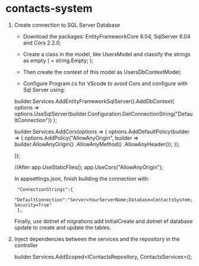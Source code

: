 # contacts-system

1) Create connection to SQL Server Database

   - Download the packages: EntityFrameworkCore 6.04, SqlServer 6.04 and Cors 2.2.0;
   - Create a class in the model, like UsersModel and classify the strings as empty ( = string.Empty; );
   - Then create the context of this model as UsersDbContextModel;
  
   - Configure Program.cs for VScode to avoid Cors and configure with Sql Server using:
  
   builder.Services.AddEntityFrameworkSqlServer().AddDbContext<UsersDbContextModel>(
     options => options.UseSqlServer(builder.Configuration.GetConnectionString("DefaultConnection"))
);

      builder.Services.AddCors(options =>
      {
           options.AddDefaultPolicy(builder =>
           {
               options.AddPolicy("AllowAnyOrigin", builder =>
                   builder.AllowAnyOrigin()
                          .AllowAnyMethod()
                          .AllowAnyHeader());
           });

      });
  

      //After app.UseStaticFiles();
      app.UseCors("AllowAnyOrigin");

      In appsettings.json, finish building the connection with:

        "ConnectionStrings":{
          "DefaultConnection":"Server=YourServerName;Database=ContactsSystem;Trusted_Connection=True;Integrated Security=True"
        },
  
      Finally, use dotnet ef migrations add InitialCreate and dotnet ef database update to create and update the tables.
  
  2) Inject dependencies between the services and the repository in the controller
 
      builder.Services.AddScoped<IContactsRepository, ContactsServices>();
    
    
